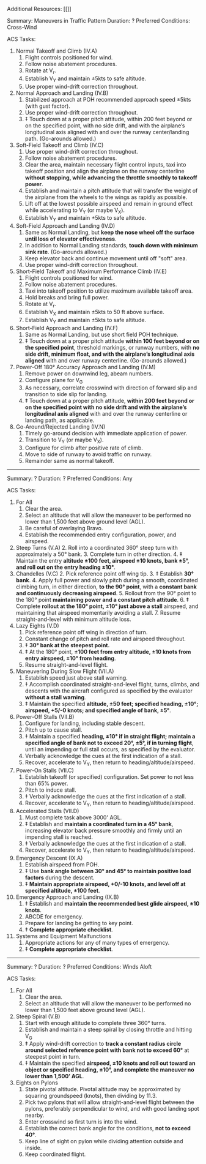 Additional Resources: [[]]

Summary: Maneuvers in Traffic Pattern
Duration: ?
Preferred Conditions: Cross-Wind

ACS Tasks:
1. Normal Takeoff and Climb (IV.A)
	1. Flight controls positioned for wind.
	2. Follow noise abatement procedures.
	3. Rotate at V<sub>r</sub>.
	4. Establish V<sub>Y</sub> and maintain ±5kts to safe altitude.
	5. Use proper wind-drift correction throughout.
2. Normal Approach and Landing (IV.B)
	1. Stabilized approach at POH recommended approach speed ±5kts (with gust factor).
	2. Use proper wind-drift correction throughout.
	3. ‡ Touch down at a proper pitch attitude, within 200 feet beyond or on the specified point, with no side drift, and with the airplane’s longitudinal axis aligned with and over the runway center/landing path. (Go-arounds allowed.)
3. Soft-Field Takeoff and Climb (IV.C)
	1. Use proper wind-drift correction throughout.
	2. Follow noise abatement procedures.
	3. Clear the area, maintain necessary flight control inputs, taxi into takeoff position and align the airplane on the runway centerline **without stopping, while advancing the throttle smoothly to takeoff power**.
	4. Establish and maintain a pitch attitude that will transfer the weight of the airplane from the wheels to the wings as rapidly as possible.
	5. Lift off at the lowest possible airspeed and remain in ground effect while accelerating to V<sub>Y</sub> (or maybe V<sub>X</sub>).
	6. Establish V<sub>Y</sub> and maintain ±5kts to safe altitude.
4. Soft-Field Approach and Landing (IV.D)
	1. Same as Normal Landing, but **keep the nose wheel off the surface until loss of elevator effectiveness**.
	2. In addition to Normal Landing standards, **touch down with minimum sink rate**. (Go-arounds allowed.)
	3. Keep elevator back and continue movement until off "soft" area.
	4. Use proper wind-drift correction throughout.
5. Short-Field Takeoff and Maximum Performance Climb (IV.E)
	1. Flight controls positioned for wind.
	2. Follow noise abatement procedures.
	3. Taxi into takeoff position to utilize maximum available takeoff area.
	4. Hold breaks and bring full power.
	5. Rotate at V<sub>r</sub>.
	6. Establish V<sub>X</sub> and maintain ±5kts to 50 ft above surface.
	7. Establish V<sub>Y</sub> and maintain ±5kts to safe altitude.
6. Short-Field Approach and Landing (IV.F)
	1. Same as Normal Landing, but use short field POH technique.
	2. ‡ Touch down at a proper pitch attitude **within 100 feet beyond or on the specified point**, threshold markings, or runway numbers, with **no side drift, minimum float, and with the airplane’s longitudinal axis aligned** with and over runway centerline. (Go-arounds allowed.)
7. Power-Off 180° Accuracy Approach and Landing (IV.M)
	1. Remove power on downwind leg, abeam numbers.
	2. Configure plane for V<sub>G</sub>
	3. As necessary, correlate crosswind with direction of forward slip and transition to side slip for landing.
	4. ‡ Touch down at a proper pitch attitude, **within 200 feet beyond or on the specified point with no side drift and with the airplane’s longitudinal axis aligned** with and over the runway centerline or landing path, as applicable.
8. Go-Around/Rejected Landing (IV.N)
	1. Timely go-around decision with immediate application of power.
	2. Transition to V<sub>Y</sub> (or maybe V<sub>X</sub>).
	3. Configure for climb after positive rate of climb.
	4. Move to side of runway to avoid traffic on runway.
	5. Remainder same as normal takeoff.

----

Summary: ?
Duration: ?
Preferred Conditions: Any

ACS Tasks:
1. For All
	1. Clear the area.
	2. Select an altitude that will allow the maneuver to be performed no lower than 1,500 feet above ground level (AGL).
	3. Be careful of overlaying Bravo.
	4. Establish the recommended entry configuration, power, and airspeed.
2. Steep Turns (V.A)
	2. Roll into a coordinated 360° steep turn with approximately a 50° bank.
	3. Complete turn in other direction.
	4. ‡ Maintain the entry **altitude ±100 feet, airspeed ±10 knots, bank ±5°, and roll out on the entry heading ±10°**.
3. Chandelles (V.C)
	2. Pick reference point off wing tip.
	3. ‡ Establish **30° bank**.
	4. Apply full power and slowly pitch during a smooth, coordinated climbing turn, in either direction, **to the 90° point**, with a **constant bank and continuously decreasing airspeed**.
	5. Rollout from the 90° point to the 180° point **maintaining power and a constant pitch attitude**.
	6. ‡ Complete **rollout at the 180° point, ±10° just above a stall** airspeed, and maintaining that airspeed momentarily avoiding a stall.
	7. Resume straight-and-level with minimum altitude loss.
4. Lazy Eights (V.D)
	1. Pick reference point off wing in direction of turn.
	2. Constant change of pitch and roll rate and airspeed throughout.
	3. ‡ **30° bank at the steepest point.**
	4. ‡ At the 180° point, **±100 feet from entry altitude, ±10 knots from entry airspeed, ±10° from heading**.
	5. Resume straight-and-level flight.
5. Maneuvering During Slow Flight (VII.A)
	1. Establish speed just above stall warning.
	2. ‡ Accomplish coordinated straight-and-level flight, turns, climbs, and descents with the aircraft configured as specified by the evaluator **without a stall warning**.
	3. ‡ Maintain the specified **altitude, ±50 feet; specified heading, ±10°; airspeed, +5/-0 knots; and specified angle of bank, ±5°**.
6. Power-Off Stalls (VII.B)
	1. Configure for landing, including stable descent.
	2. Pitch up to cause stall.
	3. ‡ Maintain a specified **heading, ±10° if in straight flight; maintain a specified angle of bank not to exceed 20°, ±5°, if in turning flight**, until an impending or full stall occurs, as specified by the evaluator.
	4. Verbally acknowledge the cues at the first indication of a stall.
	5. Recover, accelerate to V<sub>Y</sub>, then return to heading/altitude/airspeed.
7. Power-On Stalls (VII.C)
	1. Establish takeoff (or specified) configuration. Set power to not less than 65% power.
	3. Pitch to induce stall.
	4. ‡ Verbally acknowledge the cues at the first indication of a stall.
	5. Recover, accelerate to V<sub>Y</sub>, then return to heading/altitude/airspeed.
8. Accelerated Stalls (VII.D)
	1. Must complete task above 3000' AGL.
	2. ‡ Establish and **maintain a coordinated turn in a 45° bank**, increasing elevator back pressure smoothly and firmly until an impending stall is reached.
	3. ‡ Verbally acknowledge the cues at the first indication of a stall.
	4. Recover, accelerate to V<sub>Y</sub>, then return to heading/altitude/airspeed.
9. Emergency Descent (IX.A)
	1. Establish airspeed from POH.
	4. ‡ Use **bank angle between 30° and 45° to maintain positive load factors** during the descent.
	5. ‡ **Maintain appropriate airspeed, +0/-10 knots, and level off at specified altitude, ±100 feet**.
10. Emergency Approach and Landing (IX.B)
	1. ‡ Establish and **maintain the recommended best glide airspeed, ±10 knots**.
	3. ABCDE for emergency.
	4. Prepare for landing be getting to key point.
	5. ‡ **Complete appropriate checklist**.
11. Systems and Equipment Malfunctions
	1. Appropriate actions for any of many types of emergency.
	2. ‡ **Complete appropriate checklist**.


----

Summary: ?
Duration: ?
Preferred Conditions: Winds Aloft

ACS Tasks:
1. For All
	1. Clear the area.
	2. Select an altitude that will allow the maneuver to be performed no lower than 1,500 feet above ground level (AGL).
2. Steep Spiral (V.B)
	1. Start with enough altitude to complete three 360° turns.
	2. Establish and maintain a steep spiral by closing throttle and hitting V<sub>G</sub>
	3. ‡ Apply wind-drift correction to **track a constant radius circle around selected reference point with bank not to exceed 60°** at steepest point in turn.
	4. ‡ Maintain the specified **airspeed, ±10 knots and roll out toward an object or specified heading, ±10°, and complete the maneuver no lower than 1,500’ AGL**.
3. Eights on Pylons
	1. State pivotal altitude. Pivotal altitude may be approximated by squaring groundspeed (knots), then dividing by 11.3.
	2. Pick two pylons that will allow straight-and-level flight between the pylons, preferably perpendicular to wind, and with good landing spot nearby.
	3. Enter crosswind so first turn is into the wind.
	4. Establish the correct bank angle for the conditions, **not to exceed 40°**.
	5. Keep line of sight on pylon while dividing attention outside and inside.
	6. Keep coordinated flight.	
